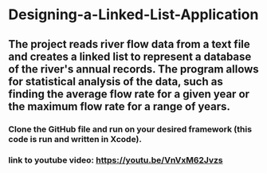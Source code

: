 # Designing-a-Linked-List-Application

## The project reads river flow data from a text file and creates a linked list to represent a database of the river's annual records. The program allows for statistical analysis of the data, such as finding the average flow rate for a given year or the maximum flow rate for a range of years.

### Clone the GitHub file and run on your desired framework (this code is run and written in Xcode).
### link to youtube video: https://youtu.be/VnVxM62Jvzs

